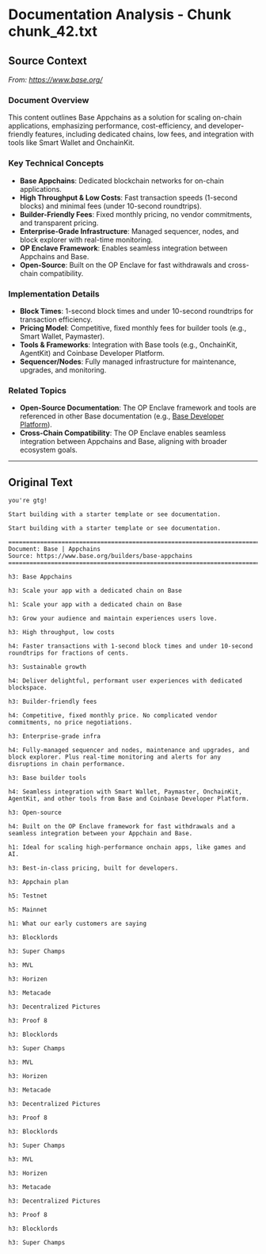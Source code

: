 # Documentation Analysis - Chunk chunk_42.txt

## Source Context
*From: https://www.base.org/*

### Document Overview  
This content outlines Base Appchains as a solution for scaling on-chain applications, emphasizing performance, cost-efficiency, and developer-friendly features, including dedicated chains, low fees, and integration with tools like Smart Wallet and OnchainKit.  

### Key Technical Concepts  
- **Base Appchains**: Dedicated blockchain networks for on-chain applications.  
- **High Throughput & Low Costs**: Fast transaction speeds (1-second blocks) and minimal fees (under 10-second roundtrips).  
- **Builder-Friendly Fees**: Fixed monthly pricing, no vendor commitments, and transparent pricing.  
- **Enterprise-Grade Infrastructure**: Managed sequencer, nodes, and block explorer with real-time monitoring.  
- **OP Enclave Framework**: Enables seamless integration between Appchains and Base.  
- **Open-Source**: Built on the OP Enclave for fast withdrawals and cross-chain compatibility.  

### Implementation Details  
- **Block Times**: 1-second block times and under 10-second roundtrips for transaction efficiency.  
- **Pricing Model**: Competitive, fixed monthly fees for builder tools (e.g., Smart Wallet, Paymaster).  
- **Tools & Frameworks**: Integration with Base tools (e.g., OnchainKit, AgentKit) and Coinbase Developer Platform.  
- **Sequencer/Nodes**: Fully managed infrastructure for maintenance, upgrades, and monitoring.  

### Related Topics  
- **Open-Source Documentation**: The OP Enclave framework and tools are referenced in other Base documentation (e.g., [Base Developer Platform](https://www.base.org/)).  
- **Cross-Chain Compatibility**: The OP Enclave enables seamless integration between Appchains and Base, aligning with broader ecosystem goals.

---

## Original Text
```
you're gtg!

Start building with a starter template or see documentation.

Start building with a starter template or see documentation.

================================================================================
Document: Base | Appchains
Source: https://www.base.org/builders/base-appchains
================================================================================

h3: Base Appchains

h3: Scale your app with a dedicated chain on Base

h1: Scale your app with a dedicated chain on Base

h3: Grow your audience and maintain experiences users love.

h3: High throughput, low costs

h4: Faster transactions with 1-second block times and under 10-second roundtrips for fractions of cents.

h3: Sustainable growth

h4: Deliver delightful, performant user experiences with dedicated blockspace.

h3: Builder-friendly fees

h4: Competitive, fixed monthly price. No complicated vendor commitments, no price negotiations.

h3: Enterprise-grade infra

h4: Fully-managed sequencer and nodes, maintenance and upgrades, and block explorer. Plus real-time monitoring and alerts for any disruptions in chain performance.

h3: Base builder tools

h4: Seamless integration with Smart Wallet, Paymaster, OnchainKit, AgentKit, and other tools from Base and Coinbase Developer Platform.

h3: Open-source

h4: Built on the OP Enclave framework for fast withdrawals and a seamless integration between your Appchain and Base.

h1: Ideal for scaling high-performance onchain apps, like games and AI.

h3: Best-in-class pricing, built for developers.

h3: Appchain plan

h5: Testnet

h5: Mainnet

h1: What our early customers are saying

h3: Blocklords

h3: Super Champs

h3: MVL

h3: Horizen

h3: Metacade

h3: Decentralized Pictures

h3: Proof 8

h3: Blocklords

h3: Super Champs

h3: MVL

h3: Horizen

h3: Metacade

h3: Decentralized Pictures

h3: Proof 8

h3: Blocklords

h3: Super Champs

h3: MVL

h3: Horizen

h3: Metacade

h3: Decentralized Pictures

h3: Proof 8

h3: Blocklords

h3: Super Champs

```